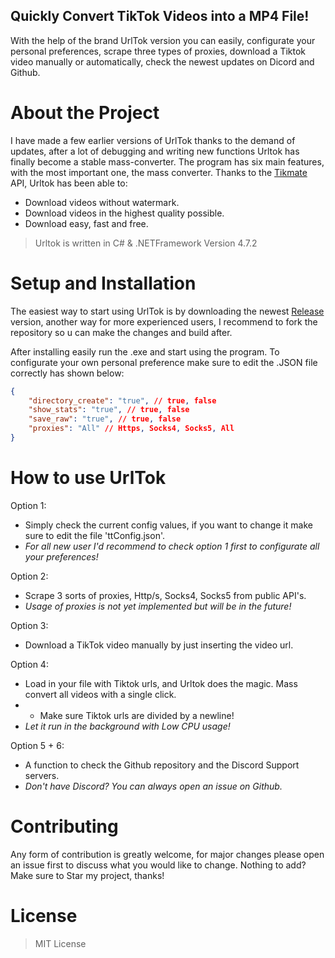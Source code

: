 ## Quickly Convert TikTok Videos into a MP4 File!

With the help of the brand UrlTok version you can easily, configurate your personal preferences, scrape three types of proxies, download a Tiktok video manually or automatically, check the newest updates on Dicord and Github.

# About the Project

I have made a few earlier versions of UrlTok thanks to the demand of updates, after a lot of debugging and writing new functions Urltok has finally become a stable mass-converter.
The program has six main features, with the most important one, the mass converter. 
Thanks to the [Tikmate](https://tikmate.app/) API, Urltok has been able to:
- Download videos without watermark.
- Download videos in the highest quality possible.
- Download easy, fast and free.

> Urltok is written in C# & .NETFramework Version 4.7.2

# Setup and Installation

The easiest way to start using UrlTok is by downloading the newest [Release](https://github.com/Sat178/UrlTok2/releases) version, another way for more experienced users, I recommend to fork the repository so u can make the changes and build after.

After installing easily run the .exe and start using the program. To configurate your own personal preference make sure to edit the .JSON file correctly has shown below:

```json
{
	"directory_create": "true", // true, false
	"show_stats": "true", // true, false
	"save_raw": "true", // true, false
	"proxies": "All" // Https, Socks4, Socks5, All
}
```

# How to use UrlTok

Option 1:
- Simply check the current config values, if you want to change it make sure to edit the file 'ttConfig.json'.
- *For all new user I'd recommend to check option 1 first to configurate all your preferences!*

Option 2:
- Scrape 3 sorts of proxies, Http/s, Socks4, Socks5 from public API's.
- *Usage of proxies is not yet implemented but will be in the future!*

Option 3:
- Download a TikTok video manually by just inserting the video url.

Option 4:
- Load in your file with Tiktok urls, and Urltok does the magic. Mass convert all videos with a single click.
- - Make sure Tiktok urls are divided by a newline!
- *Let it run in the background with Low CPU usage!*

Option 5 + 6:
- A function to check the Github repository and the Discord Support servers.
- *Don't have Discord? You can always open an issue on Github.*

# Contributing

Any form of contribution is greatly welcome, for major changes please open an issue first to discuss what you would like to change.
Nothing to add? Make sure to Star my project, thanks!

# License 

> MIT License
